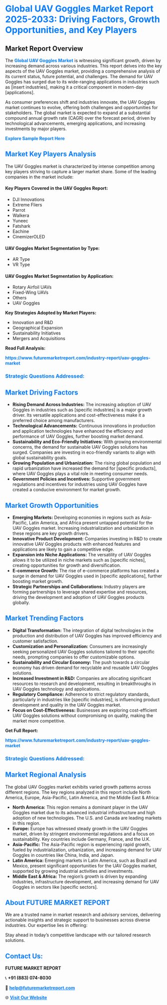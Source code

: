 <h1 style="color: #007BFF;">Global UAV Goggles Market Report 2025-2033: Driving Factors, Growth Opportunities, and Key Players</h1>

<section id="overview">
<h2>Market Report Overview</h2>
<p>The <a href="https://www.futuremarketreport.com/industry-report/uav-goggles-market" style="color: #007BFF; text-decoration: none;"><strong>Global UAV Goggles Market</strong></a> is witnessing significant growth, driven by increasing demand across various industries. This report delves into the key aspects of the UAV Goggles market, providing a comprehensive analysis of its current status, future potential, and challenges. The demand for UAV Goggles has surged due to its wide-ranging applications in industries such as [insert industries], making it a critical component in modern-day [applications].</p>
<p>As consumer preferences shift and industries innovate, the UAV Goggles market continues to evolve, offering both challenges and opportunities for stakeholders. The global market is expected to expand at a substantial compound annual growth rate (CAGR) over the forecast period, driven by technological advancements, emerging applications, and increasing investments by major players.</p>
</section>

<section id="overview">
<p><a href="https://www.futuremarketreport.com/request-sample/reportId=120277" style="color: #007BFF; text-decoration: none;"><strong>Explore Sample Report Here</strong></a></p>
</section>

<section id="key-players">
<h2 style="color: #007BFF;">Market Key Players Analysis</h2>
<p>The UAV Goggles market is characterized by intense competition among key players striving to capture a larger market share. Some of the leading companies in the market include:</p>
<h4>Key Players Covered in the UAV Goggles Report:</h4>
<ul><li>DJI Innovations</li><li>Extreme Fliers</li><li>Parrot</li><li>Walkera</li><li>Yuneec</li><li>Fatshark</li><li>Eachine</li><li>CinemizerOLED</li></ul>
<h4>UAV Goggles Market Segmentation by Type:</h4>
<ul><li>AR Type</li><li>VR Type</li></ul>

<h4>UAV Goggles Market Segmentation by Application:</h4>
<ul><li>Rotary Airfoil UAVs</li><li>Fixed-Wing UAVs</li><li>Others</li><li>UAV Goggles</li></ul>
<p><strong>Key Strategies Adopted by Market Players:</strong></p>
<ul>
<li>Innovation and R&D</li>
<li>Geographical Expansion</li>
<li>Sustainability Initiatives</li>
<li>Mergers and Acquisitions</li>
</ul>
</section>

<section>
<p><strong>Read Full Analysis: </strong></p><a href="https://www.futuremarketreport.com/industry-report/uav-goggles-market" style="color: #007BFF; text-decoration: none;"><strong>https://www.futuremarketreport.com/industry-report/uav-goggles-market</strong></a>
<h3 style="color: #007BFF;">Strategic Questions Addressed:</h3>
</section>

<section id="driving-factors">
<h2 style="color: #007BFF;">Market Driving Factors</h2>
<ul>
<li><strong>Rising Demand Across Industries:</strong> The increasing adoption of UAV Goggles in industries such as [specific industries] is a major growth driver. Its versatile applications and cost-effectiveness make it a preferred choice among manufacturers.</li>
<li><strong>Technological Advancements:</strong> Continuous innovations in production and application technologies have enhanced the efficiency and performance of UAV Goggles, further boosting market demand.</li>
<li><strong>Sustainability and Eco-Friendly Initiatives:</strong> With growing environmental concerns, the demand for sustainable UAV Goggles solutions has surged. Companies are investing in eco-friendly variants to align with global sustainability goals.</li>
<li><strong>Growing Population and Urbanization:</strong> The rising global population and rapid urbanization have increased the demand for [specific products], where UAV Goggles plays a vital role in meeting consumer needs.</li>
<li><strong>Government Policies and Incentives:</strong> Supportive government regulations and incentives for industries using UAV Goggles have created a conducive environment for market growth.</li>
</ul>
</section>

<section id="growth-opportunities">
<h2 style="color: #007BFF;">Market Growth Opportunities</h2>
<ul>
<li><strong>Emerging Markets:</strong> Developing economies in regions such as Asia-Pacific, Latin America, and Africa present untapped potential for the UAV Goggles market. Increasing industrialization and urbanization in these regions are key growth drivers.</li>
<li><strong>Innovative Product Development:</strong> Companies investing in R&D to create innovative UAV Goggles products with enhanced features and applications are likely to gain a competitive edge.</li>
<li><strong>Expansion into Niche Applications:</strong> The versatility of UAV Goggles allows it to be utilized in niche markets such as [specific niches], creating opportunities for growth and diversification.</li>
<li><strong>E-commerce Growth:</strong> The rise of e-commerce platforms has created a surge in demand for UAV Goggles used in [specific applications], further boosting market growth.</li>
<li><strong>Strategic Partnerships and Collaborations:</strong> Industry players are forming partnerships to leverage shared expertise and resources, driving the development and adoption of UAV Goggles products globally.</li>
</ul>
</section>

<section id="trending-factors">
<h2 style="color: #007BFF;">Market Trending Factors</h2>
<ul>
<li><strong>Digital Transformation:</strong> The integration of digital technologies in the production and distribution of UAV Goggles has improved efficiency and customer satisfaction.</li>
<li><strong>Customization and Personalization:</strong> Consumers are increasingly seeking personalized UAV Goggles solutions tailored to their specific needs, prompting companies to offer customizable options.</li>
<li><strong>Sustainability and Circular Economy:</strong> The push towards a circular economy has driven demand for recyclable and reusable UAV Goggles solutions.</li>
<li><strong>Increased Investment in R&D:</strong> Companies are allocating significant resources to research and development, resulting in breakthroughs in UAV Goggles technology and applications.</li>
<li><strong>Regulatory Compliance:</strong> Adherence to strict regulatory standards, particularly in industries like [specific industries], is influencing product development and quality in the UAV Goggles market.</li>
<li><strong>Focus on Cost-Effectiveness:</strong> Businesses are exploring cost-efficient UAV Goggles solutions without compromising on quality, making the market more competitive.</li>
</ul>
</section>

<section>
<p><strong>Get Full Report: </strong></p><a href="https://www.futuremarketreport.com/industry-report/uav-goggles-market" style="color: #007BFF; text-decoration: none;"><strong>https://www.futuremarketreport.com/industry-report/uav-goggles-market</strong></a>
<h3 style="color: #007BFF;">Strategic Questions Addressed:</h3>
</section>


<section id="regional-analysis">
<h2 style="color: #007BFF;">Market Regional Analysis</h2>
<p>The global UAV Goggles market exhibits varied growth patterns across different regions. The key regions analyzed in this report include North America, Europe, Asia-Pacific, Latin America, and the Middle East & Africa:</p>
<ul>
<li><strong>North America:</strong> This region remains a dominant player in the UAV Goggles market due to its advanced industrial infrastructure and high adoption of new technologies. The U.S. and Canada are leading markets in this region.</li>
<li><strong>Europe:</strong> Europe has witnessed steady growth in the UAV Goggles market, driven by stringent environmental regulations and a focus on sustainability. Key countries include Germany, France, and the U.K.</li>
<li><strong>Asia-Pacific:</strong> The Asia-Pacific region is experiencing rapid growth, fueled by industrialization, urbanization, and increasing demand for UAV Goggles in countries like China, India, and Japan.</li>
<li><strong>Latin America:</strong> Emerging markets in Latin America, such as Brazil and Mexico, present significant opportunities for the UAV Goggles market, supported by growing industrial activities and investments.</li>
<li><strong>Middle East & Africa:</strong> The region’s growth is driven by expanding industries, infrastructure development, and increasing demand for UAV Goggles in sectors like [specific sectors].</li>
</ul>
</section>

<footer>
<h2 style="color: #007BFF;">About FUTURE MARKET REPORT</h2>
<p>We are a trusted name in market research and advisory services, delivering actionable insights and strategic support to businesses across diverse industries. Our expertise lies in offering:</p>

<p>Stay ahead in today’s competitive landscape with our tailored research solutions.</p>

<h2 style="color: #007BFF;">Contact Us:</h2>
<p><strong>FUTURE MARKET REPORT</strong></p>
<p>📞 <strong>+91 (883) 074-8030</strong></p>
<p>📧 <strong><a href="mailto:help@futuremarketreport.com" style="color: #007BFF;">help@futuremarketreport.com</a></strong></p>
<p>🌐 <strong><a href="https://www.futuremarketreport.com/" style="color: #007BFF;">Visit Our Website</a></strong></p>
</footer>